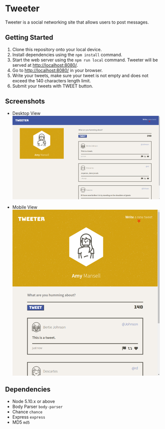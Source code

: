 # Tweeter

Tweeter is a social networking site that allows users to post messages. 

## Getting Started

1. Clone this repository onto your local device.
2. Install dependencies using the `npm install` command.
3. Start the web server using the `npm run local` command. Tweeter will be served at <http://localhost:8080/>.
4. Go to <http://localhost:8080/> in your browser.
5. Write your tweets, make sure your tweet is not empty and does not exceed the 140 characters length limit. 
6. Submit your tweets with TWEET button. 

## Screenshots

- Desktop View<br />
![Desktop View](https://github.com/xinyuchen98/tweeter/raw/master/docs/desktop-view.png)

- Mobile View<br />
![Mobile View](https://github.com/xinyuchen98/tweeter/raw/master/docs/mobile-view.png)


## Dependencies

- Node 5.10.x or above
- Body Parser `body-parser`
- Chance `chance`
- Express `express`
- MD5 `md5`
